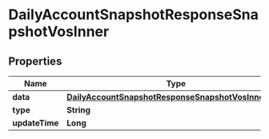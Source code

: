 

# DailyAccountSnapshotResponseSnapshotVosInner


## Properties

| Name | Type | Description | Notes |
|------------ | ------------- | ------------- | -------------|
|**data** | [**DailyAccountSnapshotResponseSnapshotVosInnerData**](DailyAccountSnapshotResponseSnapshotVosInnerData.md) |  |  [optional] |
|**type** | **String** |  |  [optional] |
|**updateTime** | **Long** |  |  [optional] |



